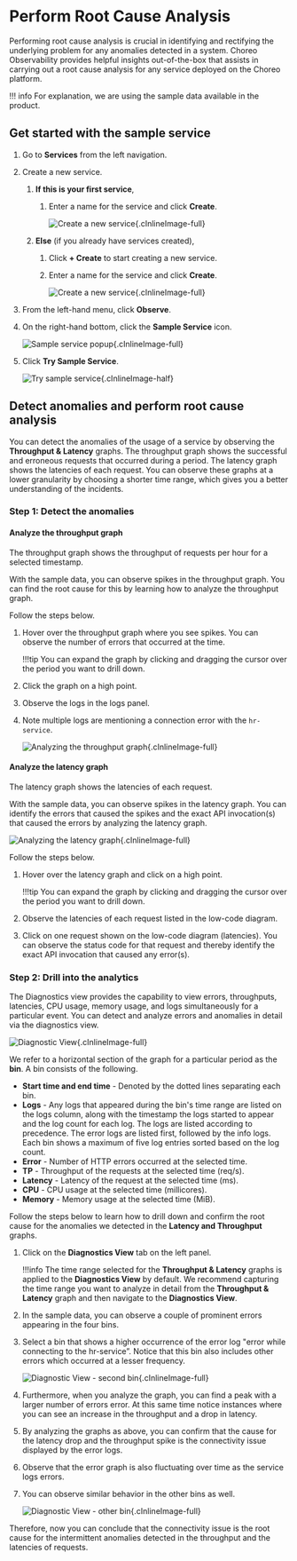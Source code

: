 # Perform Root Cause Analysis

Performing root cause analysis is crucial in identifying and rectifying the underlying problem for any anomalies detected in a system. Choreo Observability provides helpful insights out-of-the-box that assists in carrying out a root cause analysis for any service deployed on the Choreo platform.

!!! info
    For explanation, we are using the sample data available in the product.
    
## Get started with the sample service

1. Go to **Services** from the left navigation.
2. Create a new service.
    1. **If this is your first service**, 
    
        1. Enter a name for the service and click **Create**. 
           
           ![Create a new service](../assets/img/observability/first-service-creation.png){.cInlineImage-full}
           
    2. **Else** (if you already have services created), 
        
        1. Click **+ Create** to start creating a new service.
        2. Enter a name for the service and click **Create**.
           
           ![Create a new service](../assets/img/observability/service-creation.png){.cInlineImage-full}

3. From the left-hand menu, click **Observe**.
4. On the right-hand bottom, click the **Sample Service** icon.
   
    ![Sample service popup](../assets/img/observability/sample-service-pop-up.png){.cInlineImage-full}
   
5. Click **Try Sample Service**.

    ![Try sample service](../assets/img/observability/try-sample-service.png){.cInlineImage-half}
    
## Detect anomalies and perform root cause analysis
You can detect the anomalies of the usage of a service by observing the **Throughput & Latency** graphs. The throughput graph shows the successful and erroneous requests that occurred during a period. The latency graph shows the latencies of each request. You can observe these graphs at a lower granularity by choosing a shorter time range, which gives you a better understanding of the incidents.

### Step 1: Detect the anomalies

#### Analyze the throughput graph
The throughput graph shows the throughput of requests per hour for a selected timestamp. 

With the sample data, you can observe spikes in the throughput graph.  You can find the root cause for this by learning how to analyze the throughput graph.

Follow the steps below. 

1. Hover over the throughput graph where you see spikes. You can observe the number of errors that occurred at the time. 
    
    !!!tip
        You can expand the graph by clicking and dragging the cursor over the period you want to drill down.
        
2. Click the graph on a high point.
3. Observe the logs in the logs panel.
4. Note multiple logs are mentioning a connection error with the `hr-service`.
 
    ![Analyzing the throughput graph](../assets/img/observability/throughput-graph-analysis.png){.cInlineImage-full}
 
#### Analyze the latency graph

The latency graph shows the latencies of each request.

With the sample data, you can observe spikes in the latency graph. You can identify the errors that caused the spikes and the exact API invocation(s) that caused the errors by analyzing the latency graph.

![Analyzing the latency graph](../assets/img/observability/latency-graph-analysis.png){.cInlineImage-full}

Follow the steps below.

1. Hover over the latency graph and click on a high point.
   
    !!!tip
        You can expand the graph by clicking and dragging the cursor over the period you want to drill down.
        
2. Observe the latencies of each request listed in the low-code diagram.
3. Click on one request shown on the low-code diagram (latencies). You can observe the status code for that request and thereby identify the exact API invocation that caused any error(s).

### Step 2: Drill into the analytics
The Diagnostics view provides the capability to view errors, throughputs, latencies, CPU usage, memory usage, and logs simultaneously for a particular event. You can detect and analyze errors and anomalies in detail via the diagnostics view.

![Diagnostic View](../assets/img/observability/diagnostics-view.png){.cInlineImage-full}

We refer to a horizontal section of the graph for a particular period as the **bin**. A bin consists of the following.

- **Start time and end time** - Denoted by the dotted lines separating each bin.
- **Logs** - Any logs that appeared during the bin's time range are listed on the logs column, along with the timestamp the logs started to appear and the log count for each log. The logs are listed according to precedence. The error logs are listed first, followed by the info logs. Each bin shows a maximum of five log entries sorted based on the log count.
- **Error** - Number of HTTP errors occurred at the selected time.
- **TP** - Throughput of the requests at the selected time (req/s).  
- **Latency** - Latency of the request at the selected time (ms).
- **CPU** - CPU usage at the selected time (millicores).
- **Memory** - Memory usage at the selected time (MiB).

Follow the steps below to learn how to drill down and confirm the root cause for the anomalies we detected in the **Latency and Throughput** graphs.

1. Click on the **Diagnostics View** tab on the left panel. 

    !!!info
        The time range selected for the **Throughput & Latency** graphs is applied to the **Diagnostics View** by default. We recommend capturing the time range you want to analyze in detail from the **Throughput & Latency** graph and then navigate to the **Diagnostics View**.
        
2. In the sample data, you can observe a couple of prominent errors appearing in the four bins.
3. Select a bin that shows a higher occurrence of the error log "error while connecting to the hr-service”. Notice that this bin also includes other errors which occurred at a lesser frequency.

    ![Diagnostic View - second bin](../assets/img/observability/second-bin.png){.cInlineImage-full}

4. Furthermore, when you analyze the graph, you can find a peak with a larger number of errors error. At this same time notice instances where you can see an increase in the throughput and a drop in latency. 
5. By analyzing the graphs as above, you can confirm that the cause for the latency drop and the throughput spike is the connectivity issue displayed by the error logs.
6. Observe that the error graph is also fluctuating over time as the service logs errors.
7.  You can observe similar behavior in the other bins as well.

    ![Diagnostic View - other bin](../assets/img/observability/other-bins.png){.cInlineImage-full}
   
Therefore, now you can conclude that the connectivity issue is the root cause for the intermittent anomalies detected in the throughput and the latencies of requests.
